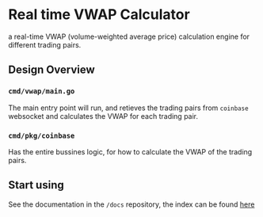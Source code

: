 # Real time VWAP Calculator

a real-time VWAP (volume-weighted average price) calculation engine for different trading pairs.


## Design Overview

### `cmd/vwap/main.go`

The main entry point will run, and retieves the trading pairs from `coinbase` websocket and calculates the VWAP for each trading pair.


### `cmd/pkg/coinbase`

Has the entire bussines logic, for how to calculate the VWAP of the trading pairs.


## Start using 

See the documentation in the `/docs` repository, the index can be found [here](./docs/README.md)

